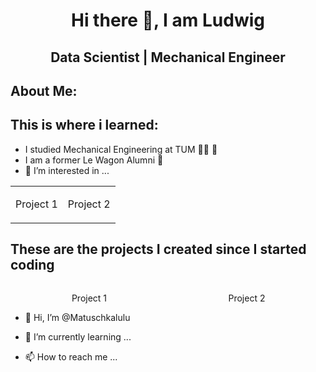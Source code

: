 <h1 align= "center">Hi there 👋, I am Ludwig</h1>
<h2 align= "center">Data Scientist | Mechanical Engineer</h2>

<h2 align = left>About Me:</h2>

<h2 align = left>This is where i learned:</h2>

- I studied Mechanical Engineering at TUM :man_mechanic: :mechanical_arm:
- I am a former Le Wagon Alumni :bus:
- 👀 I’m interested in ...

| | |
|:-------------------------:|:-------------------------:|
|<p align= "center" width = "500">Project 1</p>|<p align= "center">Project 2</p>|



<div align= "left" sytle = "width: 90%">   
    <h2>These are the projects I created since I started coding</h2>
    <div align= "left" style = "width :50%; float: left">
        <p align= "center">Project 1</p>
    </div>
    <div align= "right" style = "width :50%; float: right">
        <p align= "center">Project 2</p>
    </div>
</div>


- 👋 Hi, I’m @Matuschkalulu

- 🌱 I’m currently learning ...

- 📫 How to reach me ...

<!---
Matuschkalulu/Matuschkalulu is a ✨ special ✨ repository because its `README.md` (this file) appears on your GitHub profile.
You can click the Preview link to take a look at your changes.
--->
